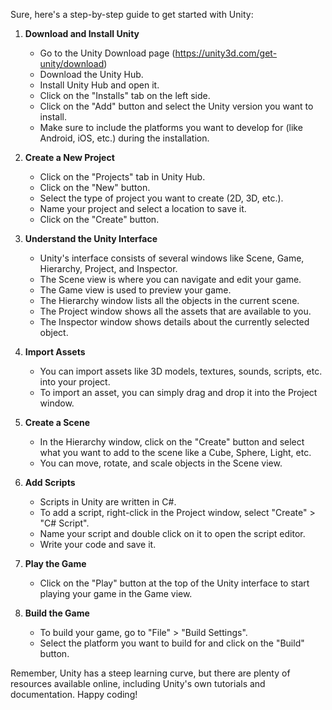 Sure, here's a step-by-step guide to get started with Unity:

1. **Download and Install Unity**
   - Go to the Unity Download page (https://unity3d.com/get-unity/download)
   - Download the Unity Hub.
   - Install Unity Hub and open it.
   - Click on the "Installs" tab on the left side.
   - Click on the "Add" button and select the Unity version you want to install.
   - Make sure to include the platforms you want to develop for (like Android, iOS, etc.) during the installation.

2. **Create a New Project**
   - Click on the "Projects" tab in Unity Hub.
   - Click on the "New" button.
   - Select the type of project you want to create (2D, 3D, etc.).
   - Name your project and select a location to save it.
   - Click on the "Create" button.

3. **Understand the Unity Interface**
   - Unity's interface consists of several windows like Scene, Game, Hierarchy, Project, and Inspector.
   - The Scene view is where you can navigate and edit your game.
   - The Game view is used to preview your game.
   - The Hierarchy window lists all the objects in the current scene.
   - The Project window shows all the assets that are available to you.
   - The Inspector window shows details about the currently selected object.

4. **Import Assets**
   - You can import assets like 3D models, textures, sounds, scripts, etc. into your project.
   - To import an asset, you can simply drag and drop it into the Project window.

5. **Create a Scene**
   - In the Hierarchy window, click on the "Create" button and select what you want to add to the scene like a Cube, Sphere, Light, etc.
   - You can move, rotate, and scale objects in the Scene view.

6. **Add Scripts**
   - Scripts in Unity are written in C#.
   - To add a script, right-click in the Project window, select "Create" > "C# Script".
   - Name your script and double click on it to open the script editor.
   - Write your code and save it.

7. **Play the Game**
   - Click on the "Play" button at the top of the Unity interface to start playing your game in the Game view.

8. **Build the Game**
   - To build your game, go to "File" > "Build Settings".
   - Select the platform you want to build for and click on the "Build" button.

Remember, Unity has a steep learning curve, but there are plenty of resources available online, including Unity's own tutorials and documentation. Happy coding!